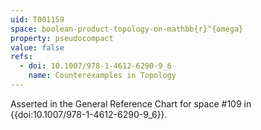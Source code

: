 ```yaml
---
uid: T001159
space: boolean-product-topology-on-mathbb{r}^{omega}
property: pseudocompact
value: false
refs:
  - doi: 10.1007/978-1-4612-6290-9_6
    name: Counterexamples in Topology
---
```

Asserted in the General Reference Chart for space #109 in
{{doi:10.1007/978-1-4612-6290-9_6}}.
